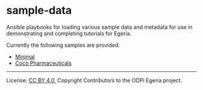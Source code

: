 <!-- SPDX-License-Identifier: Apache-2.0 -->
<!-- Copyright Contributors to the ODPi Egeria project. -->

# sample-data

Ansible playbooks for loading various sample data and metadata for use in demonstrating and completing tutorials for Egeria.

Currently the following samples are provided:

- [Minimal](minimal/README.md)
- [Coco Pharmaceuticals](coco-pharmaceuticals/README.md)

----
License: [CC BY 4.0](https://creativecommons.org/licenses/by/4.0/),
Copyright Contributors to the ODPi Egeria project.
